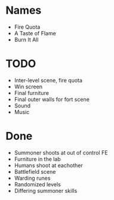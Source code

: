 # Names
- Fire Quota
- A Taste of Flame
- Burn It All

# TODO
- Inter-level scene, fire quota
- Win screen
- Final furniture
- Final outer walls for fort scene
- Sound
- Music

# Done
- Summoner shoots at out of control FE
- Furniture in the lab
- Humans shoot at eachother
- Battlefield scene
- Warding runes
- Randomized levels
- Differing summoner skills